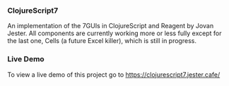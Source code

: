 ### ClojureScript7
An implementation of the 7GUIs in ClojureScript and Reagent by Jovan Jester. All components are currently working more or less fully except for the last one, Cells (a future Excel killer), which is still in progress.

### Live Demo
To view a live demo of this project go to https://clojurescript7.jester.cafe/

